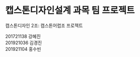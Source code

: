 # 캡스톤디자인설계 과목 팀 프로젝트   

캡스톤디자인 2조: 캡스톤어렵조 프로젝트   

201721138 강혜진   
201921036 김경진   
201921104 홍수빈   

